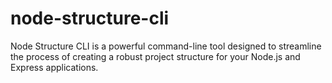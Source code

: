 # node-structure-cli
Node Structure CLI is a powerful command-line tool designed to streamline the process of creating a robust project structure for your Node.js and Express applications.
